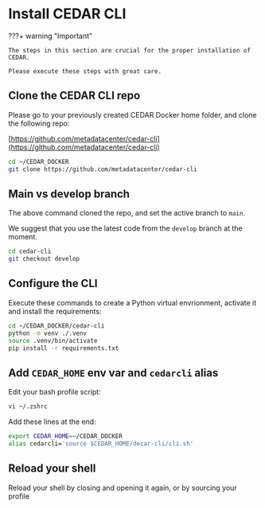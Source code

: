 # Install CEDAR CLI

???+ warning "Important"

    The steps in this section are crucial for the proper installation of CEDAR.
    
    Please execute these steps with great care.

## Clone the CEDAR CLI repo

Please go to your previously created CEDAR Docker home folder, and clone the following repo:

[https://github.com/metadatacenter/cedar-cli](https://github.com/metadatacenter/cedar-cli)

```sh
cd ~/CEDAR_DOCKER
git clone https://github.com/metadatacenter/cedar-cli
```

## Main vs develop branch

The above command cloned the repo, and set the active branch to `main`.

We suggest that you use the latest code from the `develop` branch at the moment.

[//]: # (If you want to have the latest `develop` branch, you will need to check out that branch.)

[//]: # (???+ warning "Important")

[//]: # ()
[//]: # ()
[//]: # (    Unless you specifically need something from the latest `develop` branch, you should use the `main` branch, so skip this step.)

    
```sh
cd cedar-cli
git checkout develop
```

## Configure the CLI

Execute these commands to create a Python virtual envrionment, activate it and install the requirements:

```sh
cd ~/CEDAR_DOCKER/cedar-cli
python -m venv ./.venv
source .venv/bin/activate
pip install -r requirements.txt
```

## Add `CEDAR_HOME` env var and `cedarcli` alias

Edit your bash profile script:
```sh
vi ~/.zshrc
```

Add these lines at the end:
```sh
export CEDAR_HOME=~/CEDAR_DOCKER
alias cedarcli='source $CEDAR_HOME/decar-cli/cli.sh'
```

## Reload your shell

Reload your shell by closing and opening it again, or by sourcing your profile
